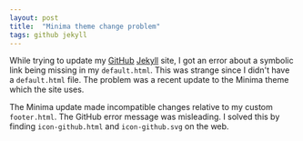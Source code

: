 ```yaml
---
layout: post
title:  "Minima theme change problem"
tags: github jekyll
---
```


While trying to update my [GitHub] [Jekyll] site, I got an error about
a symbolic link being missing in my `default.html`.
This was strange since I didn't have a `default.html` file.
The problem was a recent update to the Minima theme which the site uses.

The Minima update made incompatible changes relative to my custom `footer.html`.
The GitHub error message was misleading.
I solved this by finding `icon-github.html` and `icon-github.svg` on the web.

[GitHub]: http://github.com
[Jekyll]: http://jekyllrb.com
